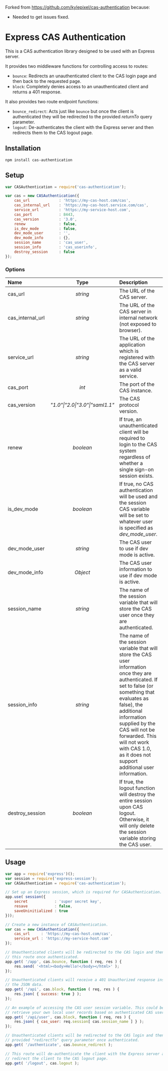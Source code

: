 Forked from https://github.com/kylepixel/cas-authentication because:
 - Needed to get issues fixed.

# Express CAS Authentication

This is a CAS authentication library designed to be used with an Express server.

It provides two middleware functions for controlling access to routes:

- `bounce`: Redirects an unauthenticated client to the CAS login page and then back to the requested page.
- `block`: Completely denies access to an unauthenticated client and returns a 401 response.

It also provides two route endpoint functions:

- `bounce_redirect`: Acts just like `bounce` but once the client is authenticated they will be redirected to the provided _returnTo_ query parameter.
- `logout`: De-authenticates the client with the Express server and then redirects them to the CAS logout page.

## Installation

    npm install cas-authentication

## Setup

```javascript
var CASAuthentication = require('cas-authentication');

var cas = new CASAuthentication({
    cas_url             : 'https://my-cas-host.com/cas',
    cas_internal_url    : 'https://my-cas-host.service.com/cas',
    service_url         : 'https://my-service-host.com',
    cas_port            : 8443,
    cas_version         : '3.0',
    renew               : false,
    is_dev_mode         : false,
    dev_mode_user       : '',
    dev_mode_info       : {},
    session_name        : 'cas_user',
    session_info        : 'cas_userinfo',
    destroy_session     : false
});
```

### Options

| Name | Type | Description | Default |
|:-----|:----:|:------------|:-------:|
| cas_url | _string_ | The URL of the CAS server. | _(required)_ |
| cas_internal_url | _string_ | The URL of the CAS server in internal network (not exposed to browser). | null |
| service_url | _string_ | The URL of the application which is registered with the CAS server as a valid service. | _(required)_ |
| cas_port | _int_ | The port of the CAS instance. | null |
| cas_version | _"1.0"\|"2.0\|"3.0"\|"saml1.1"_ | The CAS protocol version. | _"3.0"_ |
| renew | _boolean_ | If true, an unauthenticated client will be required to login to the CAS system regardless of whether a single sign-on session exists. | _false_ |
| is_dev_mode | _boolean_ | If true, no CAS authentication will be used and the session CAS variable will be set to whatever user is specified as _dev_mode_user_. | _false_ |
| dev_mode_user | _string_ | The CAS user to use if dev mode is active. | _""_ |
| dev_mode_info | _Object_ | The CAS user information to use if dev mode is active. | _{}_ |
| session_name | _string_ | The name of the session variable that will store the CAS user once they are authenticated. | _"cas_user"_ |
| session_info | _string_ | The name of the session variable that will store the CAS user information once they are authenticated. If set to false (or something that evaluates as false), the additional information supplied by the CAS will not be forwarded. This will not work with CAS 1.0, as it does not support additional user information. | _false_ |
| destroy_session | _boolean_ | If true, the logout function will destroy the entire session upon CAS logout. Otherwise, it will only delete the session variable storing the CAS user. | _false_ |

## Usage

```javascript
var app = require('express')();
var session = require('express-session');
var CASAuthentication = require('cas-authentication');

// Set up an Express session, which is required for CASAuthentication.
app.use( session({
    secret            : 'super secret key',
    resave            : false,
    saveUninitialized : true
}));

// Create a new instance of CASAuthentication.
var cas = new CASAuthentication({
    cas_url     : 'https://my-cas-host.com/cas',
    service_url : 'https://my-service-host.com'
});

// Unauthenticated clients will be redirected to the CAS login and then back to
// this route once authenticated.
app.get( '/app', cas.bounce, function ( req, res ) {
    res.send( '<html><body>Hello!</body></html>' );
});

// Unauthenticated clients will receive a 401 Unauthorized response instead of
// the JSON data.
app.get( '/api', cas.block, function ( req, res ) {
    res.json( { success: true } );
});

// An example of accessing the CAS user session variable. This could be used to
// retrieve your own local user records based on authenticated CAS username.
app.get( '/api/user', cas.block, function ( req, res ) {
    res.json( { cas_user: req.session[ cas.session_name ] } );
});

// Unauthenticated clients will be redirected to the CAS login and then to the
// provided "redirectTo" query parameter once authenticated.
app.get( '/authenticate', cas.bounce_redirect );

// This route will de-authenticate the client with the Express server and then
// redirect the client to the CAS logout page.
app.get( '/logout', cas.logout );
```
